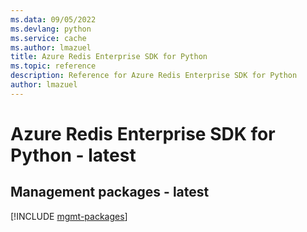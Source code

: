 ```yaml
---
ms.data: 09/05/2022
ms.devlang: python
ms.service: cache
ms.author: lmazuel
title: Azure Redis Enterprise SDK for Python
ms.topic: reference
description: Reference for Azure Redis Enterprise SDK for Python
author: lmazuel
---
```

# Azure Redis Enterprise SDK for Python - latest

## Management packages - latest
[!INCLUDE [mgmt-packages](redis-enterprise-mgmt-index.md)]